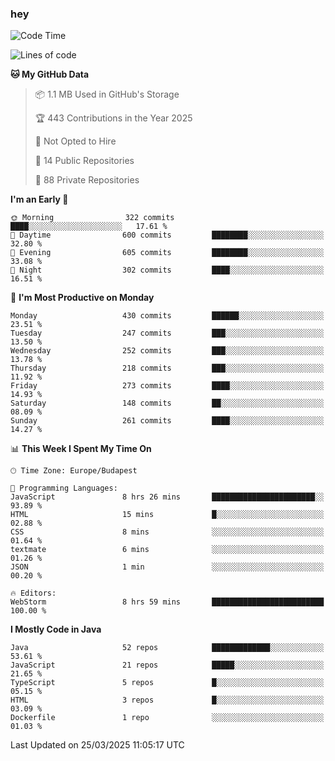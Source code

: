 ### hey

<!--START_SECTION:waka-->
![Code Time](http://img.shields.io/badge/Code%20Time-1%2C145%20hrs%202%20mins-blue)

![Lines of code](https://img.shields.io/badge/From%20Hello%20World%20I%27ve%20Written-2.6%20million%20lines%20of%20code-blue)

**🐱 My GitHub Data** 

> 📦 1.1 MB Used in GitHub's Storage 
 > 
> 🏆 443 Contributions in the Year 2025
 > 
> 🚫 Not Opted to Hire
 > 
> 📜 14 Public Repositories 
 > 
> 🔑 88 Private Repositories 
 > 
**I'm an Early 🐤** 

```text
🌞 Morning                322 commits         ████░░░░░░░░░░░░░░░░░░░░░   17.61 % 
🌆 Daytime                600 commits         ████████░░░░░░░░░░░░░░░░░   32.80 % 
🌃 Evening                605 commits         ████████░░░░░░░░░░░░░░░░░   33.08 % 
🌙 Night                  302 commits         ████░░░░░░░░░░░░░░░░░░░░░   16.51 % 
```
📅 **I'm Most Productive on Monday** 

```text
Monday                   430 commits         ██████░░░░░░░░░░░░░░░░░░░   23.51 % 
Tuesday                  247 commits         ███░░░░░░░░░░░░░░░░░░░░░░   13.50 % 
Wednesday                252 commits         ███░░░░░░░░░░░░░░░░░░░░░░   13.78 % 
Thursday                 218 commits         ███░░░░░░░░░░░░░░░░░░░░░░   11.92 % 
Friday                   273 commits         ████░░░░░░░░░░░░░░░░░░░░░   14.93 % 
Saturday                 148 commits         ██░░░░░░░░░░░░░░░░░░░░░░░   08.09 % 
Sunday                   261 commits         ████░░░░░░░░░░░░░░░░░░░░░   14.27 % 
```


📊 **This Week I Spent My Time On** 

```text
🕑︎ Time Zone: Europe/Budapest

💬 Programming Languages: 
JavaScript               8 hrs 26 mins       ███████████████████████░░   93.89 % 
HTML                     15 mins             █░░░░░░░░░░░░░░░░░░░░░░░░   02.88 % 
CSS                      8 mins              ░░░░░░░░░░░░░░░░░░░░░░░░░   01.64 % 
textmate                 6 mins              ░░░░░░░░░░░░░░░░░░░░░░░░░   01.26 % 
JSON                     1 min               ░░░░░░░░░░░░░░░░░░░░░░░░░   00.20 % 

🔥 Editors: 
WebStorm                 8 hrs 59 mins       █████████████████████████   100.00 % 
```

**I Mostly Code in Java** 

```text
Java                     52 repos            █████████████░░░░░░░░░░░░   53.61 % 
JavaScript               21 repos            █████░░░░░░░░░░░░░░░░░░░░   21.65 % 
TypeScript               5 repos             █░░░░░░░░░░░░░░░░░░░░░░░░   05.15 % 
HTML                     3 repos             █░░░░░░░░░░░░░░░░░░░░░░░░   03.09 % 
Dockerfile               1 repo              ░░░░░░░░░░░░░░░░░░░░░░░░░   01.03 % 
```




 Last Updated on 25/03/2025 11:05:17 UTC
<!--END_SECTION:waka-->
